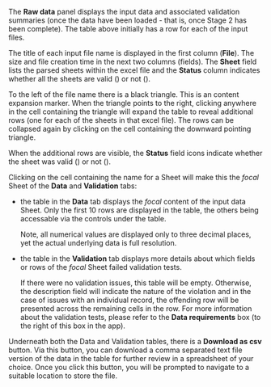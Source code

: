 The **Raw data** panel displays the input data and associated
validation summaries (once the data have been loaded - that is, once
Stage 2 has been complete). The table above initially has a row for
each of the input files.

The title of each input file name is displayed in the first column
(**File**). The size and file creation time in the next two columns
(fields). The **Sheet** field lists the parsed sheets within the excel
file and the **Status** column indicates whether all the sheets are
valid (<span class="far fa-circle-check"></span>) or not (<span
class="far fa-circle-xmark"></span>).

To the left of the file name there is a black triangle. This is an
content expansion marker. When the triangle points to the right,
clicking anywhere in the cell containing the triangle will expand the
table to reveal additional rows (one for each of the sheets in that
excel file). The rows can be collapsed again by clicking on the cell
containing the downward pointing triangle.

When the additional rows are visible, the **Status**
field icons indicate whether the sheet was valid (<span class="fas
fa-circle-check"></span>) or not (<span class="fas
fa-circle-xmark"></span>).

Clicking on the cell containing the name for a Sheet will make this
the _focal_ Sheet of the **Data** and **Validation** tabs:

- the table in the **Data** tab displays the _focal_ content of the
  input data Sheet. Only the first 10 rows are displayed in the table,
  the others being accessable via the controls under the table.
  
  Note, all numerical values are displayed only to three decimal
  places, yet the actual underlying data is full resolution.
  
- the table in the **Validation** tab displays more details about
  which fields or rows of the _focal_ Sheet failed validation tests.
  
  If there were no validation issues, this table will be empty.
  Otherwise, the description field will indicate the nature of the
  violation and in the case of issues with an individual record, the
  offending row will be presented across the remaining cells in the
  row. For more information about the validation tests, please refer
  to the **Data requirements** box (to the right of this box in the
  app).

Underneath both the Data and Validation tables, there is a **Download
as csv** button. Via this button, you can download a comma separated
text file version of the data in the table for further review in a
spreadsheet of your choice. Once you click this button, you will be
prompted to navigate to a suitable location to store the file.

